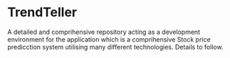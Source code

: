 # TrendTeller
A detailed and comprihensive repository acting as a development environment for the application which is a comprihensive Stock price predicction system utilising many different technologies. Details to follow.
